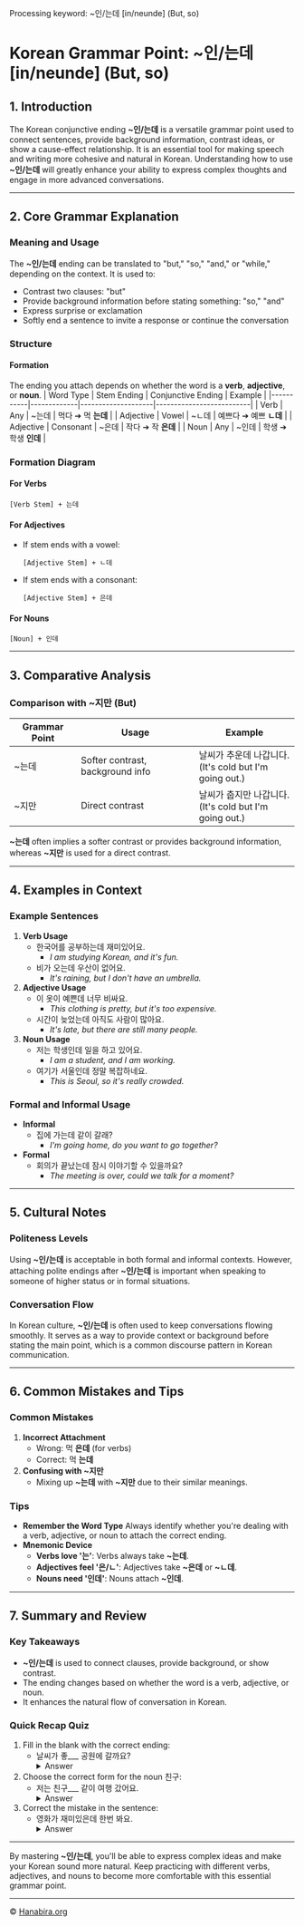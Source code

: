 Processing keyword: ~인/는데 [in/neunde] (But, so)
# Korean Grammar Point: ~인/는데 [in/neunde] (But, so)

## 1. Introduction
The Korean conjunctive ending **~인/는데** is a versatile grammar point used to connect sentences, provide background information, contrast ideas, or show a cause-effect relationship. It is an essential tool for making speech and writing more cohesive and natural in Korean. Understanding how to use **~인/는데** will greatly enhance your ability to express complex thoughts and engage in more advanced conversations.

---
## 2. Core Grammar Explanation
### Meaning and Usage
The **~인/는데** ending can be translated to "but," "so," "and," or "while," depending on the context. It is used to:
- Contrast two clauses: "but"
- Provide background information before stating something: "so," "and"
- Express surprise or exclamation
- Softly end a sentence to invite a response or continue the conversation
### Structure
#### Formation
The ending you attach depends on whether the word is a **verb**, **adjective**, or **noun**.
| Word Type | Stem Ending | Conjunctive Ending | Example                  |
|-----------|-------------|--------------------|--------------------------|
| Verb      | Any         | ~는데              | 먹다 ➔ 먹 **는데**      |
| Adjective | Vowel       | ~ㄴ데              | 예쁘다 ➔ 예쁘 **ㄴ데** |
| Adjective | Consonant   | ~은데              | 작다 ➔ 작 **은데**      |
| Noun      | Any         | ~인데              | 학생 ➔ 학생 **인데**    |
### Formation Diagram
#### For Verbs
```
[Verb Stem] + 는데
```
#### For Adjectives
- If stem ends with a vowel:
  ```
  [Adjective Stem] + ㄴ데
  ```
- If stem ends with a consonant:
  ```
  [Adjective Stem] + 은데
  ```
#### For Nouns
```
[Noun] + 인데
```
---
## 3. Comparative Analysis
### Comparison with ~지만 (But)

| Grammar Point | Usage                   | Example                                 |
|---------------|-------------------------|-----------------------------------------|
| ~는데         | Softer contrast, background info | 날씨가 추운데 나갑니다.<br>(It's cold but I'm going out.) |
| ~지만         | Direct contrast         | 날씨가 춥지만 나갑니다.<br>(It's cold but I'm going out.) |

**~는데** often implies a softer contrast or provides background information, whereas **~지만** is used for a direct contrast.

---
## 4. Examples in Context
### Example Sentences
1. **Verb Usage**
   - 한국어를 공부하는데 재미있어요.
     - *I am studying Korean, and it's fun.*
   - 비가 오는데 우산이 없어요.
     - *It's raining, but I don't have an umbrella.*
2. **Adjective Usage**
   - 이 옷이 예쁜데 너무 비싸요.
     - *This clothing is pretty, but it's too expensive.*
   - 시간이 늦었는데 아직도 사람이 많아요.
     - *It's late, but there are still many people.*
3. **Noun Usage**
   - 저는 학생인데 일을 하고 있어요.
     - *I am a student, and I am working.*
   - 여기가 서울인데 정말 복잡하네요.
     - *This is Seoul, so it's really crowded.*
### Formal and Informal Usage
- **Informal**
  - 집에 가는데 같이 갈래?
    - *I'm going home, do you want to go together?*
- **Formal**
  - 회의가 끝났는데 잠시 이야기할 수 있을까요?
    - *The meeting is over, could we talk for a moment?*
---
## 5. Cultural Notes
### Politeness Levels
Using **~인/는데** is acceptable in both formal and informal contexts. However, attaching polite endings after **~인/는데** is important when speaking to someone of higher status or in formal situations.
### Conversation Flow
In Korean culture, **~인/는데** is often used to keep conversations flowing smoothly. It serves as a way to provide context or background before stating the main point, which is a common discourse pattern in Korean communication.

---
## 6. Common Mistakes and Tips
### Common Mistakes
1. **Incorrect Attachment**
   - Wrong: 먹 **은데** (for verbs)
   - Correct: 먹 **는데**
2. **Confusing with ~지만**
   - Mixing up **~는데** with **~지만** due to their similar meanings.
### Tips
- **Remember the Word Type**
  Always identify whether you're dealing with a verb, adjective, or noun to attach the correct ending.
- **Mnemonic Device**
  - **Verbs love '는'**: Verbs always take **~는데**.
  - **Adjectives feel '은/ㄴ'**: Adjectives take **~은데** or **~ㄴ데**.
  - **Nouns need '인데'**: Nouns attach **~인데**.
---
## 7. Summary and Review
### Key Takeaways
- **~인/는데** is used to connect clauses, provide background, or show contrast.
- The ending changes based on whether the word is a verb, adjective, or noun.
- It enhances the natural flow of conversation in Korean.
### Quick Recap Quiz
1. Fill in the blank with the correct ending:
   - 날씨가 좋___ 공원에 갈까요?
     <details><summary>Answer</summary>날씨가 좋 **은데** 공원에 갈까요?</details>
2. Choose the correct form for the noun 친구:
   - 저는 친구___ 같이 여행 갔어요.
     <details><summary>Answer</summary>저는 친구 **인데** 같이 여행 갔어요.</details>
3. Correct the mistake in the sentence:
   - 영화가 재미있은데 한번 봐요.
     <details><summary>Answer</summary>영화가 재미있 **는데** 한번 봐요.</details>
---
By mastering **~인/는데**, you'll be able to express complex ideas and make your Korean sound more natural. Keep practicing with different verbs, adjectives, and nouns to become more comfortable with this essential grammar point.

---
© [Hanabira.org](https://hanabira.org)
